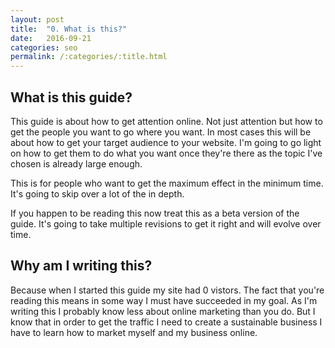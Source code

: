 ```yaml
---
layout: post
title:  "0. What is this?"
date:   2016-09-21 
categories: seo
permalink: /:categories/:title.html
---
```



What is this guide?
-----

This guide is about how to get attention online. Not just attention but how to get the people you want to go where you want. In most cases this will be about how to get your target audience to your website. I'm going to go light on how to get them to do what you want once they're there as the topic I've chosen is already large enough.

This is for people who want to get the maximum effect in the minimum time. It's going to skip over a lot of the in depth.

If you happen to be reading this now treat this as a beta version of the guide. It's going to take multiple revisions to get it right and will evolve over time.


Why am I writing this?
-------

Because when I started this guide my site had 0 vistors. The fact that you're reading this means in some way I must have succeeded in my goal. As I'm writing this I probably know less about online marketing than you do. But I know that in order to get the traffic I need to create a sustainable business I have to learn how to market myself and my business online.




